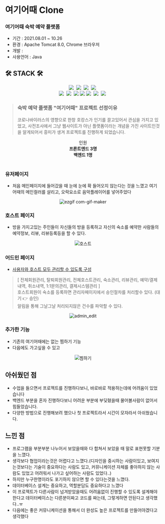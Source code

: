 # 여기어때 Clone
### 여기어때 숙박 예약 플랫폼
 - 기간 : 2021.08.01 ~ 10.26 
 - 환경 : Apache Tomcat 8.0, Chrome 브라우저
 - 개발 : 
 - 사용언어 : Java
## 🛠 STACK 🛠
<div align=center>
 <img src="https://img.shields.io/badge/JAVA-007396?style=flat-square&logo=java&logoColor=white">&nbsp
 <img src="https://img.shields.io/badge/HTML-E34F26?style=flat-square&logo=html5&logoColor=white">&nbsp 
 <img src="https://img.shields.io/badge/CSS-1572B6?style=flat-square&logo=css3&logoColor=white">&nbsp
 <img src="https://img.shields.io/badge/javascript-F7DF1E?style=flat-square&logo=javascript&logoColor=black">&nbsp
 <br>
 <img src="https://img.shields.io/badge/Oracle-F80000?style=flat-square&logo=oracle&logoColor=white">&nbsp
 <img src="https://img.shields.io/badge/Spring Boot-6DB33F?style=flat-square&logo=spring boot&logoColor=white">&nbsp
 <img src="https://img.shields.io/badge/JPA-6DB33F.svg?style=flat-square&logo=spring-boot&logoColor=black"/>
<img src="https://img.shields.io/badge/Spring Security-6DB33F.svg?style=flat-square&logo=spring-security&logoColor=white"/>
 <img src="https://img.shields.io/badge/jQuery-0769AD?style=flat-square&logo=jquery&logoColor=white">&nbsp
 <img src="https://img.shields.io/badge/axios-512BD4?style=flat-square&logo=axios&logoColor=white">&nbsp
 <img src="https://img.shields.io/badge/Thymeleaf-005F0F?style=flat-square&logo=thymeleaf&logoColor=white">&nbsp
  <br>
</div>

 
> **<h3>숙박 예약 플랫폼 "여기어때" 프로젝트 선정이유</h3>**
코로나바이러스의 영향으로 한창 호캉스가 인기를 끌고있어서 관심을 가지고 있었고, 
사전조사에서 그냥 웹사이트가 아닌 플랫폼이라는 개념을 가진 사이트인것을 알게되어서 흥미가 생겨 프로젝트를 진행하게 되었습니다.


<div align=center>
  <div>인원</div>
 <strong>프론트엔드 3명</strong><br>
 <strong>백엔드 1명</strong><br>
</div>

<br>

### 유저페이지
 
 - 처음 메인페이지에 들어갔을 때 눈에 눈에 확 들어오지 않는다는 것을 느꼈고 여기어때의 메인컬러를 살리고, 오락요소로 음악플레이어를 넣어주었다
 
<div align=center>
  
![ezgif com-gif-maker](https://user-images.githubusercontent.com/86812173/155129671-89e77c43-08d8-444c-b921-4b7bf6365688.gif)
  
</div>


 
 ### 호스트 페이지
 - 방을 가지고있는 주인들이 자신들의 방을 등록하고 자신의 숙소를 예약한 사람들의 예약정보, 리뷰, 리뷰등록등을 할 수 있다.

 <div align= center>
 
 ![호스트](https://user-images.githubusercontent.com/86812173/156031892-565048bf-6308-47aa-8404-4b44f9463c8a.gif)
 
  </div>
  
  ### 어드민 페이지
  - <ins>사용자와 호스트 모두 관리할 수 있도록 구성</ins>
  > [  전체회원관리, 탈퇴회원관리, 전체호스트관리, 숙소관리, 리뷰관리, 예약/결제내역, 취소내역, 1:1문의관리, 결제시스템관리  ] <br>
  > 호스트회원이 숙소를 등록하면 관리자페이지에서 승인절차를 처리할수 있다. (대기 👉 승인) <br>
  > 알림을 통해 그날그날 처리되지않은 건수를 파악할 수 있다.

 <div align= center>
 
 ![admin_edit](https://user-images.githubusercontent.com/86812173/156308172-a37817b9-4e13-415e-802d-69d44f5533e4.gif)

 </div>
 
 ### 추가한 기능
- 기존의 여기어때에는 없는 찜하기 기능
- 다음에도 가고싶을 수 있고 

<div align= center>
 
![찜하기](https://user-images.githubusercontent.com/86812173/156002798-57a4cf6e-ca61-4b62-9e3c-f789355aa9c8.gif)

 </div>
 
## 아쉬웠던 점
 - 수업을 들으면서 프로젝트를 진행하다보니, 바로바로 적용하는데에 어려움이 있었습니다
 - 백엔드 부분을 혼자 진행하다보니 어려운 부분에 부딪혔을때 물어볼사람이 없어서 힘들었습니다.
 - 다양한 방법으로 진행해보려 했으나 첫 프로젝트라서 시간이 모자라서 아쉬웠습니다.
 
## 느낀 점
 - 프로그램을 부분부분 나누어서 보았을때와 다 합쳐서 보았을 때 말로 표현못할 기분을 느꼈다.
 - 생각보다 협업이라는것은 어렵다고 느꼈다.(디자인을 중시하는 사람이있고, 보여지는것보다는 기술이 중요하다는 사람도 있고, 커뮤니케이션 자체를 좋아하지 않는 사람도 있었고 어려워서 나가고 싶어하는 사람도 있었다..)
 - 하지만 누구한명이라도 포기하지 않으면 할 수 있다는것을 느꼈다.
 - 데이터베이스 설계는 중요하고, 역할분담도 중요하다고 느꼈다
 - 이 프로젝트가 다른사람이 넘겨받았을때도 어려움없이 진행할 수 있도록 설계해야한다고 데이터베이스는 다른분이짜고 코드를 짜는데, 그렇게하면 안된다고 생각했다..ㅠ
 - 다음에는 좋은 커뮤니케이션을 통해서  더 완성도 높은 프로젝트를 만들어야겠다고 생각했다
<div align= center>
 </div>
